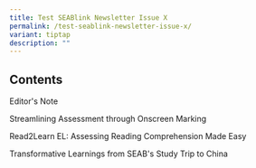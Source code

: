 ```yaml
---
title: Test SEABlink Newsletter Issue X
permalink: /test-seablink-newsletter-issue-x/
variant: tiptap
description: ""
---
```

<h2><strong>Contents</strong></h2>
<p>Editor's Note</p>
<p>Streamlining Assessment through Onscreen Marking</p>
<p>Read2Learn EL: Assessing Reading Comprehension Made Easy</p>
<p>Transformative Learnings from SEAB's Study Trip to China</p>
<p></p>
<p></p>